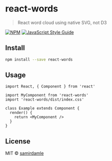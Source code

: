 # react-words

> React word cloud using native SVG, not D3

[![NPM](https://img.shields.io/npm/v/react-words.svg)](https://www.npmjs.com/package/react-words) [![JavaScript Style Guide](https://img.shields.io/badge/code_style-standard-brightgreen.svg)](https://standardjs.com)

## Install

```bash
npm install --save react-words
```

## Usage

```tsx
import React, { Component } from 'react'

import MyComponent from 'react-words'
import 'react-words/dist/index.css'

class Example extends Component {
  render() {
    return <MyComponent />
  }
}
```

## License

MIT © [samirdamle](https://github.com/samirdamle)
